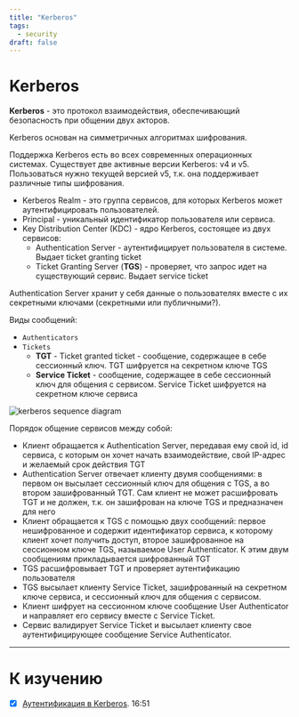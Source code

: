 ```yaml
---
title: "Kerberos"
tags:
  - security
draft: false
---
```


# Kerberos

__Kerberos__ - это протокол взаимодействия, обеспечивающий безопасность при общении двух акторов.

Kerberos основан на симметричных алгоритмах шифрования.

Поддержка Kerberos есть во всех современных операционных системах.
Существует две активные версии Kerberos: v4 и v5. Пользоваться нужно текущей версией v5, т.к. она поддерживает различные типы шифрования.

- Kerberos Realm - это группа сервисов, для которых Kerberos может аутентифицировать пользователей.
- Principal - уникальный идентификатор пользователя или сервиса.
- Key Distribution Center (KDC) - ядро Kerberos, состоящее из двух сервисов:
  - Authentication Server - аутентифицирует пользователя в системе. Выдает ticket granting ticket
  - Ticket Granting Server (__TGS__) - проверяет, что запрос идет на существующий сервис. Выдает service ticket

Authentication Server хранит у себя данные о пользователях вместе с их секретными ключами (секретными или публичными?).

Виды сообщений:
- `Authenticators`
- `Tickets`
  - __TGT__ - Ticket granted ticket - сообщение, содержащее в себе сессионный ключ. TGT шифруется на секретном ключе TGS
  - __Service Ticket__ - сообщение, содержащее в себе сессионный ключ для общения с сервисом. Service Ticket шифруется на секретном ключе сервиса

![kerberos sequence diagram](../../images/src/kerberos.uml)

Порядок общение сервисов между собой:
- Клиент обращается к Authentication Server, передавая ему свой id, id сервиса, с которым он хочет начать взаимодействие, свой IP-адрес и желаемый срок действия TGT
- Authentication Server отвечает клиенту двумя сообщениями: в первом он высылает сессионный ключ для общения с TGS, а во втором зашифрованный TGT. Сам клиент не может расшифровать TGT и не должен, т.к. он зашифрован на ключе TGS и предназначен для него
- Клиент обращается к TGS с помощью двух сообщений:
первое нешифрованное и содержит идентификатор сервиса, к которому клиент хочет получить доступ, второе зашифрованное на сессионном ключе TGS, называемое User Authenticator. К этим двум сообщениям прикладывается шифрованный TGT
- TGS расшифровывает TGT и проверяет аутентификацию пользователя
- TGS высылает клиенту Service Ticket, зашифрованный на секретном ключе сервиса, и сессионный ключ для общения с сервисом.
- Клиент шифрует на сессионном ключе cообщение User Authenticator и направляет его сервису вместе с Service Ticket.
- Сервис валидирует Service Ticket и высылает клиенту свое аутентифицирующее сообщение Service Authenticator.

---
# К изучению
- [X] [Аутентификация в Kerberos](https://www.youtube.com/watch?v=5N242XcKAsM&ab_channel=DestinationCertification). 16:51